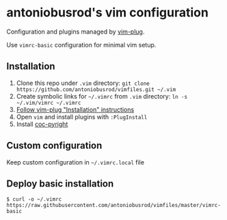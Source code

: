 # antoniobusrod's vim configuration

Configuration and plugins managed by [vim-plug](https://github.com/junegunn/vim-plug).

Use `vimrc-basic` configuration for minimal vim setup.

## Installation
1. Clone this repo under `.vim` directory: `git clone https://github.com/antoniobusrod/vimfiles.git ~/.vim`
1. Create symbolic links for `~/.vimrc` from `.vim` directory: `ln -s ~/.vim/vimrc ~/.vimrc`
1. [Follow vim-plug "Installation" instructions](https://github.com/junegunn/vim-plug#installation)
1. Open `vim` and install plugins with `:PlugInstall`
1. Install [coc-pyright](https://github.com/fannheyward/coc-pyright)

## Custom configuration

Keep custom configuration in `~/.vimrc.local` file

## Deploy basic installation

    $ curl -o ~/.vimrc https://raw.githubusercontent.com/antoniobusrod/vimfiles/master/vimrc-basic
